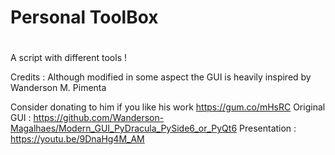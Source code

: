 # Personal ToolBox
# 

A script with different tools !

Credits : 
Although modified in some aspect the GUI is heavily inspired by Wanderson M. Pimenta

Consider donating to him if you like his work https://gum.co/mHsRC
Original GUI : https://github.com/Wanderson-Magalhaes/Modern_GUI_PyDracula_PySide6_or_PyQt6
Presentation : https://youtu.be/9DnaHg4M_AM